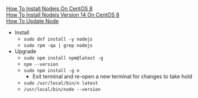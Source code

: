 [How To Install Nodejs On CentOS 8](https://www.digitalocean.com/community/tutorials/how-to-install-node-js-on-centos-8)<br />
[How To Install Nodejs Version 14 On CentOS 8](https://otodiginet.com/software/how-to-install-node-js-version-14-on-centos-8/)<br />
[How To Update Node](https://hosting.review/tutorial/how-to-update-node/)

* Install
  * `sudo dnf install -y nodejs`
  * `sudo rpm -qa | grep nodejs`
* Upgrade
  * `sudo npm install npm@latest -g`
  * `npm --version`
  * `sudo npm install -g n`
     * Exit terminal and re-open a new terminal for changes to take hold
  * `sudo /usr/local/bin/n latest`
  * `/usr/local/bin/node --version`
